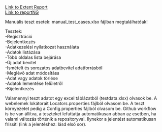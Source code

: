 [Link to Extent Report](https://kissbalazs7777.github.io/Vizsgaremek)  
[Link to reportNG](https://kissbalazs7777.github.io/Vizsgaremek/target/surefire-reports/html/index.html)  

Manuális teszt esetek: manual_test_cases.xlsx fájlban megtalálhatóak!  

Tesztek:  
-Regisztráció  
-Bejelentkezés  
-Adatkezelési nyilatkozat használata  
-Adatok listázása  
-Több oldalas lista bejárása  
-Új adat bevitel  
-Ismételt és sorozatos adatbevitel adatforrásból  
-Meglévő adat módosítása  
-Adat vagy adatok törlése  
-Adatok lementése felületről  
-Kijelentkezés  

Valamennyi teszt adatot egy excel táblázatból (testdata.xlsx) olvasok be. A webelemek lokátorait Locators.properties fájlból olvasom be. A teszt környezetet pedig a Config.properties fájlból olvasom be.
Github workflow is be van állítva, a teszteket lefuttatja automatikusan abban az esetben, ha valami változás történik a repositoryval. Ilynekor a jelentést automatikusan frissíti (link a jelentéshez: lásd első sor).
